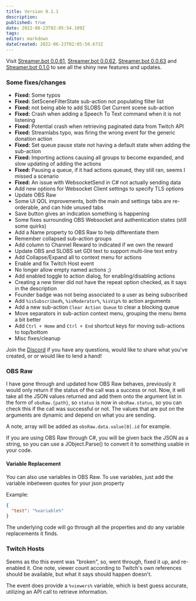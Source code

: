```yaml
---
title: Version 0.1.1
description: 
published: true
date: 2022-06-23T02:05:54.109Z
tags: 
editor: markdown
dateCreated: 2022-06-23T02:05:50.673Z
---
```


Visit [Streamer.bot 0.0.61](/en/Changelogs/Archives/Version-0061), [Streamer.bot 0.0.62](/en/Changelogs/Archives/Version-0062), [Streamer.bot 0.0.63](/en/Changelogs/Archives/Version-0063) and [Streamer.bot 0.1.0](/en/Changelogs/Archives/Version-010) to see all the shiny new features and updates.

### Some fixes/changes

* **Fixed:** Some typos
* **Fixed:** SetSceneFilterState sub-action not populating filter list
* **Fixed:** not being able to add SLOBS Get Current scene sub-action
* **Fixed:** Crash when adding a Speech To Text command when it is not listening
* **Fixed:** Potential crash when retrieving paginated data from Twitch API
* **Fixed:** Streamlabs typo, was firing the wrong event for the generic donation action
* **Fixed:** Set queue pause state not having a default state when adding the sub-action
* **Fixed:** Importing actions causing all groups to become expanded, and slow updating of adding the actions
* **Fixed:** Pausing a queue, if it had actions queued, they still ran, seems I missed a scenario
* **Fixed:** An issue with WebsocketSend in C# not actually sending data
* Add new options for Websocket Client settings to specify TLS options
* Update OBS Raw
* Some UI QOL improvements, both the main and settings tabs are re-orderable, and can hide unused tabs
* Save button gives an indication something is happening
* Some fixes surrounding OBS Websocket and authentication states (still some quirks)
* Add a Name property to OBS Raw to help differentiate them
* Remember collapsed sub-action groups
* Add column to Channel Reward to indicated if we own the reward
* Update OBS and SLOBS set GDI text to support multi-line text entry
* Add Collapse/Expand all to context menu for actions
* Enable and fix Twitch Host event
* No longer allow empty named actions ;)
* Add enabled toggle to action dialog, for enabling/disabling actions
* Creating a new timer did not have the repeat option checked, as it says in the description
* Founder badge was not being associated to a user as being subscribed
* Add `%isSubscribed%`, `%isModerator%`, `%isVip%` to action arguments
* Add a new sub-action `Clear Action Queue` to clear a blocking queue
* Move separators in sub-action context menu, grouping the menu items a bit better
* Add `Ctrl + Home` and `Ctrl + End` shortcut keys for moving sub-actions to top/bottom
* Misc fixes/cleanup

Join the [Discord](https://discord.gg/zuXpPpgD5K) if you have any questions, would like to share what you've created, or or would like to lend a hand!

### OBS Raw
I have gone through and updated how OBS Raw behaves, previously it would only return if the status of the call was a success or not.  Now, it will take all the JSON values returned and add them onto the argument list in the form of `obsRaw.{path}`, so `status` is now in `obsRaw.status`, so you can check this if the call was successful or not.  The values that are put on the arguments are dynamic and depend on what you are sending.

A note, array will be added as `obsRaw.data.value[0].id` for example.

If you are using OBS Raw through C#, you will be given back the JSON as a string, so you can use a JObject.Parse() to convert it to something usable in your code.

#### Variable Replacement

You can also use variables in OBS Raw.  To use variables, just add the variable inbetween quotes for your json property

Example:
```json
{
  "test": "%variable%"
}
```

The underlying code will go through all the properties and do any variable replacements it finds.

### Twitch Hosts
Seems as tho this event was "broken", so, went through, fixed it up, and re-enabled it.  One note, viewer count according to Twitch's own references should be available, but what it says should happen doesn't.

The event does provide a `%viewers%` variable, which is best guess accurate, utilizing an API call to retrieve information.